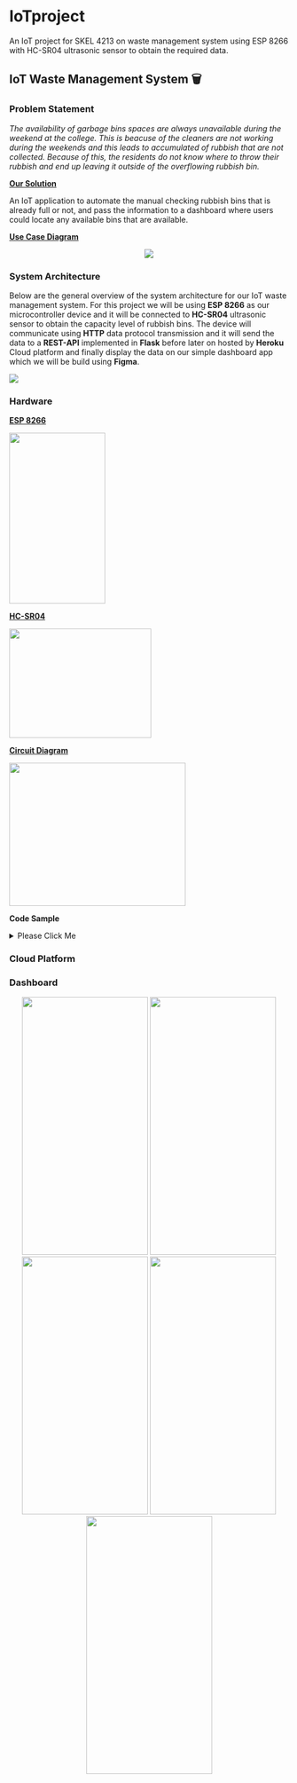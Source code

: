 # IoTproject
An IoT project for SKEL 4213 on waste management system using ESP 8266 with HC-SR04 ultrasonic sensor to obtain the required data.
## IoT Waste Management System 🗑️ 
### Problem Statement

*The availability of garbage bins spaces are always unavailable during the weekend at the college. This is beacuse of the cleaners are not working during the weekends and this leads to accumulated of rubbish that are not collected. Because of this, the residents do not know where to throw their rubbish and end up leaving it outside of the overflowing rubbish bin.* 

<strong><ins>Our Solution</ins></strong>

An IoT application to automate the manual checking rubbish bins that is already full or not, and pass the information to a dashboard where users could locate any available bins that are available.

<strong><ins>Use Case Diagram</ins></strong>

<p align="center">
<img src="Images/case_diagram.png">
</p>

### System Architecture

Below are the general overview of the system architecture for our IoT waste management system. For this project we will be using **ESP 8266** as our microcontroller device and it will be connected to **HC-SR04** ultrasonic sensor to obtain the capacity level of rubbish bins. The device will communicate using **HTTP** data protocol transmission and it will send the data to a **REST-API** implemented in **Flask** before later on hosted by **Heroku** Cloud platform and finally display the data on our simple dashboard app which we will be build using **Figma**. 

<img src="Images/system_arc.png">

### Hardware
<strong><ins>ESP 8266</ins></strong>

<img src="Images/esp8266.png" width="173" height="308">

<strong><ins>HC-SR04</ins></strong>

<img src="Images/hc_sr04.jpg" width="256" height="197">

<strong><ins>Circuit Diagram</ins></strong>

<img src="https://i0.wp.com/randomnerdtutorials.com/wp-content/uploads/2021/06/ESP8266-Ultrasonic-Sensor-Wiring-Fritzing-Diagram.png?w=738&quality=100&strip=all&ssl=1" width="318" height="258">

<strong>Code Sample</strong>

<details>
  <summary>Please Click Me</summary>

  ```
//define sound velocity in cm/uS
#define SOUND_VELOCITY 0.034


long duration;
float distanceCm;

const int trigPin = 12;
const int echoPin = 14;

void setup() {
  Serial.begin(115200); // Starts the serial communication
  pinMode(trigPin, OUTPUT); // Sets the trigPin as an Output
  pinMode(echoPin, INPUT); // Sets the echoPin as an Input
}

void loop() {
  // Clears the trigPin
  digitalWrite(trigPin, LOW);
  delayMicroseconds(2);
  // Sets the trigPin on HIGH state for 10 micro seconds
  digitalWrite(trigPin, HIGH);
  delayMicroseconds(10);
  digitalWrite(trigPin, LOW);
  
  // Reads the echoPin, returns the sound wave travel time in microseconds
  duration = pulseIn(echoPin, HIGH);
  
  // Calculate the distance
  distanceCm = (duration * SOUND_VELOCITY/2)-1;
  
  // Prints the distance on the Serial Monitor
  Serial.print("Distance (cm): ");
  Serial.println(distanceCm);

  delay(1000);
}
  ```
</details>


### Cloud Platform

### Dashboard

<p align="center">

<img src="Images/1. Sign In Page.png" width="227" height="465">
<img src="Images/2. Sign Up Page.png" width="227" height="465">
<img src="Images/3. Select College Page.png" width="227" height="465">
<img src="Images/4. Select Block Page.png" width="227" height="465">
<img src="Images/5. Status Page.png" width="227" height="465">

</p>